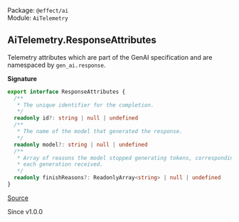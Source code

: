Package: `@effect/ai`<br />
Module: `AiTelemetry`<br />

## AiTelemetry.ResponseAttributes

Telemetry attributes which are part of the GenAI specification and are
namespaced by `gen_ai.response`.

**Signature**

```ts
export interface ResponseAttributes {
  /**
   * The unique identifier for the completion.
   */
  readonly id?: string | null | undefined
  /**
   * The name of the model that generated the response.
   */
  readonly model?: string | null | undefined
  /**
   * Array of reasons the model stopped generating tokens, corresponding to
   * each generation received.
   */
  readonly finishReasons?: ReadonlyArray<string> | null | undefined
}
```

[Source](https://github.com/Effect-TS/effect/tree/main/packages/ai/ai/src/AiTelemetry.ts#L153)

Since v1.0.0